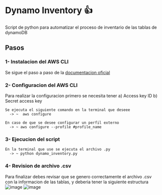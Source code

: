 # Dynamo Inventory  :+1:
 Script de python para automatizar el proceso de inventario de las tablas de dynamoDB

 ## **Pasos**
 
  ### **1- Instalacion del AWS CLI** 
   Se sigue el paso a paso de la [documentacion oficial](https://docs.aws.amazon.com/es_es/cli/latest/userguide/getting-started-install.html)
    
  ### **2- Configuracion del AWS CLI**
   Para realizar la configuracion primero se necesita tener 
      a) Access key ID
      b) Secret access key
      
    Se ejecuta el siguiente comando en la terminal que deseee
      -> ~  aws configure
     
    En caso de que se desee configurar un perfil externo 
      -> ~ aws configure --profile #profile_name

   ### **3- Ejecucion del script**
    En la terminal que use se ejecuta el archivo .py
      -> ~ python dynamo_inventory.py

   ### **4- Revision de archivo .csv**
   Para finalizar debes revisar que se genero correctamente el archivo .csv con la informacion de las tablas, y deberia tener la siguiente estructura
   ![image](https://github.com/AgnerVillaFabrega/DynamoInventory/assets/57839642/81f7adb9-dfa8-4f62-8531-09577a89b6fc)
   ![image](https://github.com/AgnerVillaFabrega/DynamoInventory/assets/57839642/087ea270-dc10-4f55-88eb-5c8101dec761)